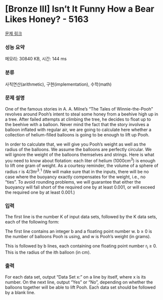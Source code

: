 # [Bronze III] Isn’t It Funny How a Bear Likes Honey? - 5163 

[문제 링크](https://www.acmicpc.net/problem/5163) 

### 성능 요약

메모리: 30840 KB, 시간: 144 ms

### 분류

사칙연산(arithmetic), 구현(implementation), 수학(math)

### 문제 설명

<p>One of the famous stories in A. A. Milne’s “The Tales of Winnie-the-Pooh” revolves around Pooh’s intent to steal some honey from a beehive high up in a tree. After failed attempts at climbing the tree, he decides to float up to the beehive with a balloon. Never mind the fact that the story involves a balloon inflated with regular air, we are going to calculate here whether a collection of helium-filled balloons is going to be enough to lift up Pooh.</p>

<p>In order to calculate that, we will give you Pooh’s weight as well as the radius of the balloons. We assume the balloons are perfectly circular. We will ignore the weight of the balloons themselves and strings. Here is what you need to know about flotation: each liter of helium (1000cm<sup>3</sup>) is enough to lift one gram of weight. As a courtesy reminder, the volume of a sphere of radius r is 4/3πr<sup>3</sup>.<sup>1</sup> (We will make sure that in the inputs, there will be no case where the buoyancy exactly compensates for the weight, i.e., no “ties”. To avoid rounding problems, we will guarantee that either the buoyancy will fall short of the required one by at least 0.001, or will exceed the required one by at least 0.001.)</p>

### 입력 

 <p>The first line is the number K of input data sets, followed by the K data sets, each of the following form:</p>

<p>The first line contains an integer b and a floating point number w. b ≥ 0 is the number of balloons Pooh is using, and w is Pooh’s weight (in grams).</p>

<p>This is followed by b lines, each containing one floating point number r<sub>i</sub> ≥ 0. This is the radius of the ith balloon (in cm).</p>

### 출력 

 <p>For each data set, output “Data Set x:” on a line by itself, where x is its number. On the next line, output “Yes” or “No”, depending on whether the balloons together will be able to lift Pooh. Each data set should be followed by a blank line.</p>

